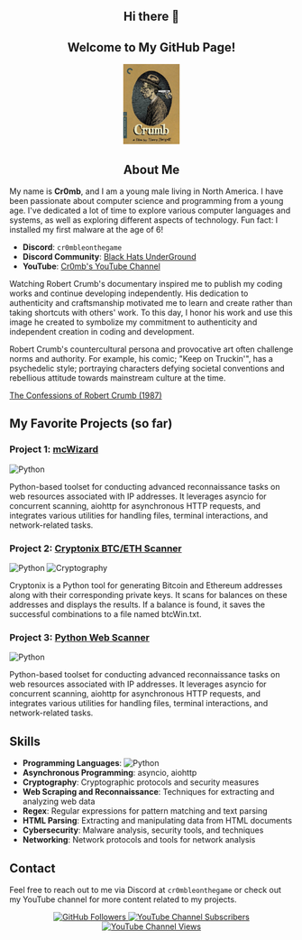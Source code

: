<h2 align="center">Hi there 👋</h2>

<h2 align="center">Welcome to My GitHub Page!</h2>

<p align="center">
  <img src="crumb.jpg" alt="Custom Image" width="100" height="auto">
</p>

<h2 align="center">About Me</h2>

My name is **Cr0mb**, and I am a young male living in North America. I have been passionate about computer science and programming from a young age. I've dedicated a lot of time to explore various computer languages and systems, as well as exploring different aspects of technology. Fun fact: I installed my first malware at the age of 6!

- **Discord**: `cr0mbleonthegame`
- **Discord Community**: [Black Hats UnderGround](https://discord.gg/CGDnDy5eEs)
- **YouTube**: [Cr0mb's YouTube Channel](https://www.youtube.com/@cr0mble)

Watching Robert Crumb's documentary inspired me to publish my coding works and continue developing independently. His dedication to authenticity and craftsmanship motivated me to learn and create rather than taking shortcuts with others' work. To this day, I honor his work and use this image he created to symbolize my commitment to authenticity and independent creation in coding and development.

Robert Crumb's countercultural persona and provocative art often challenge norms and authority. For example, his comic; "Keep on Truckin'", has a psychedelic style; portraying characters defying societal conventions and rebellious attitude towards mainstream culture at the time.

[The Confessions of Robert Crumb (1987)](https://www.youtube.com/watch?v=cO5ctDOXeEM)

## My Favorite Projects (so far)

### Project 1: [mcWizard](https://github.com/Cr0mb/mcWizard)
![Python](https://img.shields.io/badge/Python-3670A0?style=for-the-badge&logo=python&logoColor=ffdd54)

Python-based toolset for conducting advanced reconnaissance tasks on web resources associated with IP addresses. It leverages asyncio for concurrent scanning, aiohttp for asynchronous HTTP requests, and integrates various utilities for handling files, terminal interactions, and network-related tasks.

### Project 2: [Cryptonix BTC/ETH Scanner](https://github.com/Cr0mb/Cryptonix-BTC-ETH-Scanner)
![Python](https://img.shields.io/badge/Python-3670A0?style=for-the-badge&logo=python&logoColor=ffdd54) ![Cryptography](https://img.shields.io/badge/Cryptography-000000?style=for-the-badge&logo=bitcoin&logoColor=white)

Cryptonix is a Python tool for generating Bitcoin and Ethereum addresses along with their corresponding private keys. It scans for balances on these addresses and displays the results. If a balance is found, it saves the successful combinations to a file named btcWin.txt.

### Project 3: [Python Web Scanner](https://github.com/Cr0mb/Python-Web-Scanner)
![Python](https://img.shields.io/badge/Python-3670A0?style=for-the-badge&logo=python&logoColor=ffdd54)

Python-based toolset for conducting advanced reconnaissance tasks on web resources associated with IP addresses. It leverages asyncio for concurrent scanning, aiohttp for asynchronous HTTP requests, and integrates various utilities for handling files, terminal interactions, and network-related tasks.

## Skills
- **Programming Languages**: ![Python](https://img.shields.io/badge/Python-3670A0?style=for-the-badge&logo=python&logoColor=ffdd54)
- **Asynchronous Programming**: asyncio, aiohttp
- **Cryptography**: Cryptographic protocols and security measures
- **Web Scraping and Reconnaissance**: Techniques for extracting and analyzing web data
- **Regex**: Regular expressions for pattern matching and text parsing
- **HTML Parsing**: Extracting and manipulating data from HTML documents
- **Cybersecurity**: Malware analysis, security tools, and techniques
- **Networking**: Network protocols and tools for network analysis

## Contact
Feel free to reach out to me via Discord at `cr0mbleonthegame` or check out my YouTube channel for more content related to my projects.

<p align="center">
  <a href="https://github.com/Cr0mb">
    <img src="https://img.shields.io/github/followers/Cr0mb?label=Follow&style=social" alt="GitHub Followers">
  </a>
  <a href="https://www.youtube.com/@cr0mble">
    <img src="https://img.shields.io/youtube/channel/subscribers/UCQ-4CeZQg1Fb4HtcFJfYBfg?label=Subscribe&style=social" alt="YouTube Channel Subscribers">
  </a>
  <a href="https://www.youtube.com/@cr0mble">
    <img src="https://img.shields.io/youtube/channel/views/UCQ-4CeZQg1Fb4HtcFJfYBfg?label=Views&style=social" alt="YouTube Channel Views">
  </a>
</p>
